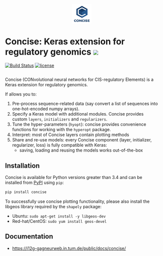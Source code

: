 <div align="center">
    <img src="docs/img/concise_logo_text.jpg" alt="Concise logo" height="64" width="64">
</div>


# Concise: Keras extension for regulatory genomics ![](https://travis-ci.org/gagneurlab/concise.svg?branch=master)

[![Build Status](https://travis-ci.org/gagneurlab/concise.svg?branch=master)](https://travis-ci.org/gagneurlab/concise)
[![license](https://img.shields.io/github/license/mashape/apistatus.svg?maxAge=2592000)](https://github.com/fchollet/keras/blob/master/LICENSE)

## 

Concise (CONvolutional neural networks for CIS-regulatory Elements) is a Keras extension for regulatory genomics. 

If allows you to:

1. Pre-process sequence-related data (say convert a list of sequences into one-hot-encoded numpy arrays).
2. Specify a Keras model with additional modules. Concise provides custom `layers`, `initializers` and `regularizers`.
3. Tune the hyper-parameters (`hyopt`): concise provides convenience functions for working with the `hyperopt` package.
4. Interpret: most of Concise layers contain plotting methods
5. Share and re-use models: every Concise component (layer, initializer, regularizer, loss) is fully compatible with Keras:
    -  saving, loading and reusing the models works out-of-the-box


## Installation

Concise is available for Python versions greater than 3.4 and can be installed from [PyPI](pypi.python.org) using `pip`:

```sh
pip install concise
```

To successfully use concise plotting functionality, please also install the libgeos library required by the `shapely` package:

- Ubuntu: `sudo apt-get install -y libgeos-dev`
- Red-hat/CentOS: `sudo yum install geos-devel`

<!-- Make sure your Keras is installed properly and configured with the backend of choice. -->

## Documentation

- <https://i12g-gagneurweb.in.tum.de/public/docs/concise/>


